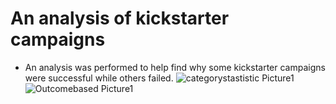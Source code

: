 # An analysis of kickstarter campaigns
* An analysis was performed to help find why some kickstarter campaigns were successful while others failed.
![categorystastistic Picture1](https://user-images.githubusercontent.com/93267002/146622265-38b60053-5fdc-4eb7-8902-76acaad66379.png)
![Outcomebased Picture1](https://user-images.githubusercontent.com/93267002/146622278-860719fa-7c7b-4404-b324-580844e99ef1.png)
